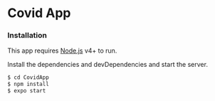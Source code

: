 # Covid App

### Installation

This app requires [Node.js](https://nodejs.org/) v4+ to run.

Install the dependencies and devDependencies and start the server.

```sh
$ cd CovidApp
$ npm install
$ expo start
```
